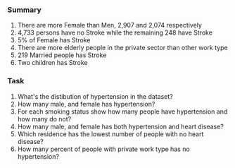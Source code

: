 ### Summary
1. There are more Female than Men, 2,907 and 2,074 respectively
2. 4,733 persons have no Stroke while the remaining 248 have Stroke
4. 5% of Female has Stroke
5. There are more elderly people in the private sector than other work type
6. 219 Married people has Stroke
7. Two children has Stroke

### Task
1. What's the distibution of hypertension in the dataset?
2. How many male, and female has hypertension?
3. For each smoking status show how many people have hypertension and how many do not?
4. How many male, and female has both hypertension and heart disease?
5. Which residence has the lowest number of people with no heart disease?
6. How many percent of people with private work type has no hypertension?